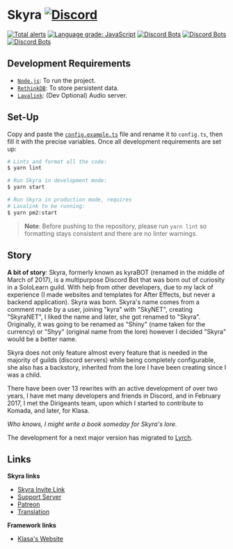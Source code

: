 # Skyra [![Discord](https://discordapp.com/api/guilds/254360814063058944/embed.png)](https://skyra.pw/join)

[![Total alerts](https://img.shields.io/lgtm/alerts/g/kyranet/Skyra.svg?logo=lgtm&logoWidth=18)](https://lgtm.com/projects/g/kyranet/Skyra/alerts/)
[![Language grade: JavaScript](https://img.shields.io/lgtm/grade/javascript/g/kyranet/Skyra.svg?logo=lgtm&logoWidth=18)](https://lgtm.com/projects/g/kyranet/Skyra/context:javascript)
[![Discord Bots](https://discordbots.org/api/widget/status/266624760782258186.svg?noavatar=true)](https://discordbots.org/bot/266624760782258186)
[![Discord Bots](https://discordbots.org/api/widget/servers/266624760782258186.svg?noavatar=true)](https://discordbots.org/bot/266624760782258186)
[![Discord Bots](https://discordbots.org/api/widget/upvotes/266624760782258186.svg?noavatar=true)](https://discordbots.org/bot/266624760782258186)

## Development Requirements

- [`Node.js`]: To run the project.
- [`RethinkDB`]: To store persistent data.
- [`Lavalink`]: (Dev Optional) Audio server.

[`Node.js`]: https://nodejs.org/en/download/current/
[`RethinkDB`]: https://rethinkdb.com/docs/install/
[`Lavalink`]: https://github.com/Frederikam/Lavalink

## Set-Up

Copy and paste the [`config.example.ts`] file and rename it to `config.ts`, then fill it with the precise variables.
Once all development requirements are set up:

```bash
# Lints and format all the code:
$ yarn lint

# Run Skyra in development mode:
$ yarn start

# Run Skyra in production mode, requires
# Lavalink to be running:
$ yarn pm2:start
```

> **Note**: Before pushing to the repository, please run `yarn lint` so formatting stays consistent and there are no
linter warnings.

[`config.example.ts`]: /config.example.ts

## Story

**A bit of story**: Skyra, formerly known as kyraBOT (renamed in the middle of March of 2017), is a multipurpose Discord
Bot that was born out of curiosity in a SoloLearn guild. With help from other developers, due to my lack of experience
(I made websites and templates for After Effects, but never a backend application). Skyra was born. Skyra's name comes
from a comment made by a user, joining "kyra" with "SkyNET", creating "SkyraNET", I liked the name and later, she got
renamed to "Skyra". Originally, it was going to be renamed as "Shiny" (name taken for the currency) or "Shyy" (original
name from the lore) however I decided "Skyra" would be a better name.

Skyra does not only feature almost every feature that is needed in the majority of guilds (discord servers) while being
completely configurable, she also has a backstory, inherited from the lore I have been creating since I was a child.

There have been over 13 rewrites with an active development of over two years, I have met many developers and friends in
Discord, and in February 2017, I met the Dirigeants team, upon which I started to contribute to Komada, and later, for
Klasa.

*Who knows, I might write a book someday for Skyra's lore.*

The development for a next major version has migrated to [Lyrch].

[Lyrch]: https://github.com/kyranet/Lyrch

## Links

**Skyra links**

- [Skyra Invite Link](https://skyra.pw/invite)
- [Support Server](https://skyra.pw/join)
- [Patreon](https://www.patreon.com/kyranet)
- [Translation](https://skyra.pw/translate)

**Framework links**

- [Klasa's Website](https://klasa.js.org)

